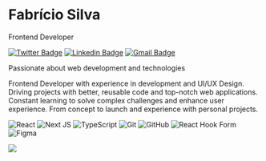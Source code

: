 

# Fabrício Silva

Frontend Developer

[![Twitter Badge](https://img.shields.io/badge/-@fabriciolak-E83963?style=flat-square&labelColor=E83963&logo=twitter&logoColor=white&link=https://twitter.com/fabriciolak)](https://twitter.com/fabriciolak) 
[![Linkedin Badge](https://img.shields.io/badge/-Fabrício%20Silva-E83963?style=flat-square&logo=Linkedin&logoColor=white&link=https://www.linkedin.com/in/fabriciolak/)](https://www.linkedin.com/in/fabriciolak/) 
[![Gmail Badge](https://img.shields.io/badge/-fabriciolak12@gmail.com-E83963?style=flat-square&logo=Gmail&logoColor=white&link=mailto:fabriciolak12@gmail.com)](mailto:fabriciolak12@gmail.com)

Passionate about web development and technologies

Frontend Developer with experience in development and UI/UX Design. Driving projects with better, reusable code and top-notch web applications. Constant learning to solve complex challenges and enhance user experience. From concept to launch and experience with personal projects.

![React](https://img.shields.io/badge/react-%2320232a.svg?style=for-the-badge&logo=react&logoColor=%2361DAFB)
![Next JS](https://img.shields.io/badge/Next-black?style=for-the-badge&logo=next.js&logoColor=white)
![TypeScript](https://img.shields.io/badge/typescript-%23007ACC.svg?style=for-the-badge&logo=typescript&logoColor=white)
![Git](https://img.shields.io/badge/git-%23F05033.svg?style=for-the-badge&logo=git&logoColor=white)
![GitHub](https://img.shields.io/badge/github-%23121011.svg?style=for-the-badge&logo=github&logoColor=white)
![React Hook Form](https://img.shields.io/badge/React%20Hook%20Form-%23EC5990.svg?style=for-the-badge&logo=reacthookform&logoColor=white)
![Figma](https://img.shields.io/badge/figma-%23F24E1E.svg?style=for-the-badge&logo=figma&logoColor=white)

![](https://komarev.com/ghpvc/?username=fabriciolak&label=Profile+views&color=E83963&style=flat-square)

